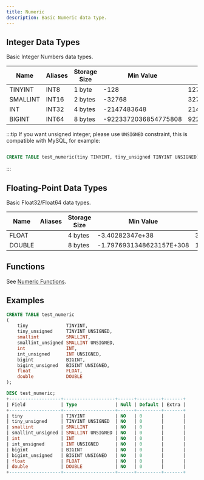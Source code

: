 ```yaml
---
title: Numeric
description: Basic Numeric data type.
---
```


## Integer Data Types

Basic Integer Numbers data types.

| Name     | Aliases | Storage Size | Min Value            | Max Value           | Description |
| -------- | ------- | ------------ | -------------------- | ------------------- | ----------- |
| TINYINT  | INT8    | 1 byte       | -128                 | 127                 |             |
| SMALLINT | INT16   | 2 bytes      | -32768               | 32767               |             |
| INT      | INT32   | 4 bytes      | -2147483648          | 2147483647          |             |
| BIGINT   | INT64   | 8 bytes      | -9223372036854775808 | 9223372036854775807 |             |

:::tip
If you want unsigned integer, please use `UNSIGNED` constraint, this is compatible with MySQL, for example:
```sql

CREATE TABLE test_numeric(tiny TINYINT, tiny_unsigned TINYINT UNSIGNED)
```
:::

## Floating-Point Data Types

Basic Float32/Float64 data types.

| Name   | Aliases | Storage Size | Min Value                | Max Value               | Description |
| ------ | ------- | ------------ | ------------------------ | ----------------------- | ----------- |
| FLOAT  |         | 4 bytes      | -3.40282347e+38          | 3.40282347e+38          |             |
| DOUBLE |         | 8 bytes      | -1.7976931348623157E+308 | 1.7976931348623157E+308 |             |

## Functions

See [Numeric Functions](/doc/reference/functions/numeric-functions).

## Examples

```sql
CREATE TABLE test_numeric
(
    tiny              TINYINT,
    tiny_unsigned     TINYINT UNSIGNED,
    smallint          SMALLINT,
    smallint_unsigned SMALLINT UNSIGNED,
    int               INT,
    int_unsigned      INT UNSIGNED,
    bigint            BIGINT,
    bigint_unsigned   BIGINT UNSIGNED,
    float             FLOAT,
    double            DOUBLE
);

DESC test_numeric;
+-------------------+-------------------+------+---------+-------+
| Field             | Type              | Null | Default | Extra |
+-------------------+-------------------+------+---------+-------+
| tiny              | TINYINT           | NO   | 0       |       |
| tiny_unsigned     | TINYINT UNSIGNED  | NO   | 0       |       |
| smallint          | SMALLINT          | NO   | 0       |       |
| smallint_unsigned | SMALLINT UNSIGNED | NO   | 0       |       |
| int               | INT               | NO   | 0       |       |
| int_unsigned      | INT UNSIGNED      | NO   | 0       |       |
| bigint            | BIGINT            | NO   | 0       |       |
| bigint_unsigned   | BIGINT UNSIGNED   | NO   | 0       |       |
| float             | FLOAT             | NO   | 0       |       |
| double            | DOUBLE            | NO   | 0       |       |
+-------------------+-------------------+------+---------+-------+
```

